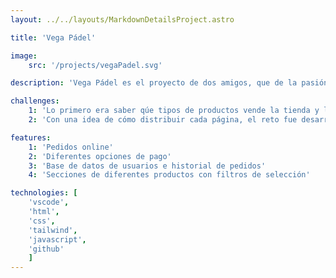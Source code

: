```yaml
---
layout: ../../layouts/MarkdownDetailsProject.astro

title: 'Vega Pádel'

image: 
    src: '/projects/vegaPadel.svg'

description: 'Vega Pádel es el proyecto de dos amigos, que de la pasión por este deporte lo hicieron su trabajo. Abrieron su primera tienda física y decidieron expandirse de forma virtual para llegar a más gente. Cuentan también con un club de pádel en Alicante.'

challenges:
    1: 'Lo primero era saber qúe tipos de productos vende la tienda y las marcas con las que trabaja.'
    2: 'Con una idea de cómo distribuir cada página, el reto fue desarrollar el menú de forma responsive, donde separamos por materiales, y en cada material encontramos un submenú con una serie de subcategorías para ir a ese producto en función de la subcategoría que seleccionemos. También existe la posibilidad de acceder a ese producto por marcas o simplemente al producto y ya en su página realizar los filtros que se consideren oportunos.'

features:
    1: 'Pedidos online'
    2: 'Diferentes opciones de pago'
    3: 'Base de datos de usuarios e historial de pedidos'
    4: 'Secciones de diferentes productos con filtros de selección'

technologies: [
    'vscode', 
    'html',
    'css', 
    'tailwind', 
    'javascript',
    'github'
    ]
---
```

